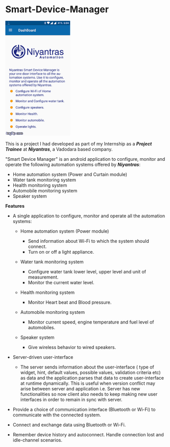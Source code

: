 # Smart-Device-Manager

![Smart Device Manager Application](https://github.com/mehtaruchi/Smart-Device-Manager/blob/master/screenshots/1_Screenshots.gif)

 This is a project I had developed as part of my Internship as a ___Project Trainee___ at ___Niyantras___, a Vadodara based company.

"Smart Device Manager" is an android application to configure, monitor and operate the following automation systems offered by  ___Niyantras___:
* Home automation system (Power and Curtain module)
* Water tank monitoring system
* Health monitoring system
* Automobile monitoring system
* Speaker system

******Features******

* A single application to configure, monitor and operate all the automation systems:

    * Home automation system (Power module)
       * Send information about Wi-Fi to which the system should connect.
       * Turn on or off a light appliance.

   * Water tank monitoring system
       * Configure water tank lower level, upper level and unit of measurement.
       * Monitor the current water level.

   * Health monitoring system
       * Monitor Heart beat and Blood pressure.

   * Automobile monitoring system
       * Monitor current speed, engine temperature and fuel level of automobiles.

   * Speaker system
       * Give wireless behavior to wired speakers.

* Server-driven user-interface   
     * The server sends information about the user-interface ( type of widget, hint, default values, possible values, validation criteria etc) as data and the application parses that data to create user-interface at runtime dynamically. 
     This is useful when version conflict may arise between server and application i.e.  Server has new functionalities so now client also needs to keep making new user interfaces in order to remain in sync with server.

* Provide a choice of communication interface (Bluetooth or Wi-Fi) to communicate with the connected system.

* Connect and exchange data using Bluetooth or Wi-Fi.

* Remember device history and autoconnect. Handle connection lost and idle-channel scenarios.


